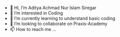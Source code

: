 - 👋 Hi, I’m Aditya Achmad Nur Islam Siregar
- 👀 I’m interested in Coding
- 🌱 I’m currently learning to understand basic coding
- 💞️ I’m looking to collaborate on Praxis-Academy
- 📫 How to reach me ...

<!---
studentclass335428/studentclass335428 is a ✨ special ✨ repository because its `README.md` (this file) appears on your GitHub profile.
You can click the Preview link to take a look at your changes.
--->
